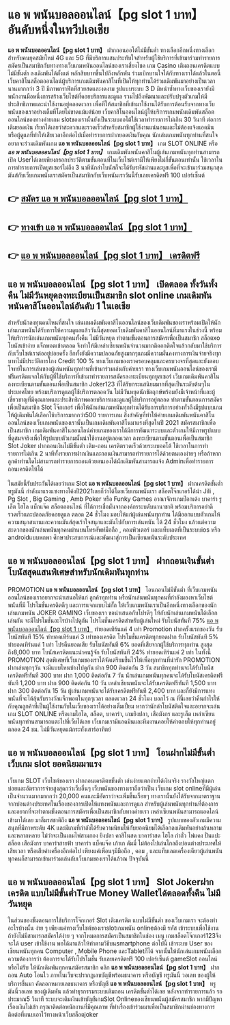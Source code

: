 # แอ พ พนันบอลออนไลน์【pg slot 1 บาท】  อันดับหนึ่งในทวีปเอเชีย

**แอ พ พนันบอลออนไลน์【pg slot 1 บาท】** ฝากถอนออโต้ไม่มีขั้นต่ำ  ทางเลือกอีกหนึ่งทางเลือกสำหรับคนยุคสมัยใหม่ 4G และ 5G ที่มีบริการแสนประทับใจสำหรับผู้ใช้บริการที่เข้ามาร่วมทำรายการสมัครเป็นสมาชิกกับทางทางเว็บเกมพนันออนไลน์ของเราเสี่ยงโชค เกม Casino  เติมถอนเครดิตแบบไม่มีขั้นต่ำ ลงเดิมพันได้ตั้งแต่ หลักสิบบาทขึ้นไปถึงหลักพัน ร่วมเบิกบานใจได้กับทางเราได้แล้วในตอนี้เว็บคาสิโนสล็อตออนไลน์ผู้บริการเกมเดิมพันคาสิโนที่เปิดให้ทุกท่านได้ร่วมเดิมพันมาอย่างเป็นเวลานานมากกว่า 3 ปี มีภาพกราฟิกที่สวยสดและงดงาม รูปแบบระบบ 3 D
มิหนำซ้ำทางเว็บของเรายังมี พนักงานมือหนึ่งการสร้างเว็บไซต์ที่คอยบริการและดูแล  รวมไปถึงพัฒนาและปรับปรุงตัวเกมให้มีประสิทธิภาพและน่าใช้งานอยู่ตลอดเวลา เพื่อที่ให้สมาชิกที่เข้ามาใช้งานได้รับการต้อนรับจากทางเว็บพนันของเราอย่างเต็มที่โดยไม่ขาดแม้แต่น้อย เว็บคาสิโนออนไลน์ผู้ให้บริการเกมพนันเดิมพันสล็อตออนไลน์ของทางค่ายเกม slotของเรานั้นยังเป็นระบบออโต้ใช้เวลาทำรายการไม่เกิน 30 วินาที ต่อการเติมยอดเงิน เรียกได้เลยว่าสะดวกและรวดเร็วสำหรับสมาชิกผู้ใช้งานแน่นอนและไม่ต้องแจ้งแอดมินหรือผู้ดูแลที่ทำให้เสียเวลาอีกต่อไปเมื่อทำรายการฝากยอดเงินกับคุณ
นักเล่นเกมพนันทุกท่านที่สนใจอยากจะร่วมเดิมพันเกม **แอ พ พนันบอลออนไลน์【pg slot 1 บาท】** เกม SLOT ONLINE หรือ ***แอ พ พนันบอลออนไลน์【pg slot 1 บาท】*** เกมเดิมพันพนันคาสิโนผู้เล่นเกมพนันทุกท่านสามารถเปิด Userได้เลยเพียงกรอกประวัติตามขั้นตอนที่ในเว็บไซต์เรามีให้เพียงไม่กี่ขั้นตอนเท่านั้น ใช้เวลาในการทำรายการเปิดยูสเซอร์ไม่ถึง 3 นาทีนักล่าโบนัสก็จะได้รับรหัสผ่านและยูสเพื่อที่จะเข้ามาร่วมสนุกสุดมันส์กับเว็บเกมพนันเราสมัครเป็นสมาชิกกับเว็บพนันเราวันนี้รับเลยเครดิตฟรี 100 เปอร์เซ็นต์

## 👉 [สมัคร แอ พ พนันบอลออนไลน์【pg slot 1 บาท】](https://archa888.com/)
## 👉 [ทางเข้า แอ พ พนันบอลออนไลน์【pg slot 1 บาท】](https://archa888.com/)
## 👉 [แอ พ พนันบอลออนไลน์【pg slot 1 บาท】 เครดิตฟรี](https://archa888.com/)

## แอ พ พนันบอลออนไลน์【pg slot 1 บาท】 เปิดตลอด ทั้งวันทั้งคืน ไม่มีวันหยุดลงทะเบียนเป็นสมาชิก slot online เกมเดิมพันพนันคาสิโนออนไลน์อันดับ 1 ในเอเชีย

สำหรับนักลงทุนคนไหนที่สนใจ เล่นเกมเดิมพันคาสิโนออนไลน์ของเว็บเดิมพันของเราพร้อมเปิดให้นักเล่นเกมพนันได้รับการให้ความดูแลแล้ววันนี้สุดยอดเว็บเดิมพันคาสิโนออนไลน์ที่มาแรงในช่วงนี้ พร้อมให้บริการนักเล่นเกมพนันทุกคนทั้งคืน ไม่มีวันหยุด ทำตามขั้นตอนการสมัครเพื่อเป็นสมาชิก สล็อตxo โบนัสเข้าง่าย แจ็กพอตเข้าตลอด จึงทำให้มีเหล่าเซียนพนันจำนวนมากติดอกติดใจแล้วกลับมาใช้บริการกับเว็บไซต์เราต่ออยู่บ่อยครั้ง อีกทั้งยังมีความปลอดภัยสูงมากๆแถมมีความมั่นคงทางการเงินจ่ายจริงทุกบาทไม่มีประวัติการโกง Credit 100 % ทางเว็บเกมของเราครอบคลุมและครบวงจรที่สุดและยังตอบโจทย์ในการเล่นของผู้เล่นพนันทุกท่านที่เข้ามาร่วมเล่นกับค่ายเรา
ทางเว็บเกมพนันออนไลน์ของเรามีฟรีเครดิตแจกให้กับผู้ที่ใช้บริการที่เข้ามาทำรายการสมัครลงทะเบียนทุกยูสเซอร์ เว็บเกมเดิมพันคาสิโนลงทะเบียนตามขั้นตอนเพื่อเป็นสมาชิก Joker123 ที่ได้รับกระแสนิยมมากที่สุดเป็นระดับต้นๆในประเทศไทย พร้อมบริการดูแลผู้ใช้บริการตลอดวัน ไม่มีวันหยุดนักขัตฤกษ์พร้อมยังมีเจ้าหน้าที่และผู้เชี่ยวชาญที่มีคุณภาพและประสิทธิภาพคอยบริการและดูแลผู้ใช้บริการอยู่ตลอด ทำตามขั้นตอนการสมัครเพื่อเป็นสมาชิก Slot โจ๊กเกอร์ เพื่อให้นักเล่นเกมพนันทุกท่านได้รับการบริการอย่างทั่วถึงมีรูปแบบเกมให้ผู้เดิมพันได้เลือกใช้บริการมากกว่า500 รายการเกม
สิ่งสำคัญที่ทำให้ค่ายเกมเดิมพันพนันคาสิโนออนไลน์ของเว็บเกมพนันของเรานั้นเป็นเกมเดิมพันคาสิโนมาแรงที่สุดในปี 2021 สมัครสมาชิกเพื่อเป็นสมาชิก  เกมเดิมพันคาสิโนออนไลน์ค่ายเกมของเราได้มีการพัฒนาระบบและตัวเกมให้มีภาพรูปแบบที่ดูสมจจริงเพื่อให้รูปแบบตัวเกมนั้นน่าใช้งานอยู่ตลอดเวลา ลงทะเบียนตามขั้นตอนเพื่อเป็นสมาชิก Slot Joker ฝากถอนเงินไม่มีขั้นต่ำ เติม-ถอน เครดิตรวดเร็วด้วยระบบออโต้ ใช้เวลาในการทำรายการไม่เกิน 2 นาทีทั้งรายการฝากเงินและถอนเงินสามารถทำรายการได้ด้วยตนเองง่ายๆ หรือถ้าหากลูกค้าท่านใดไม่สามารถทำรายการถอนด้วยตนเองได้นักเดิมพันสามารถแจ้ง Adminเพื่อทำรายการถอนเครดิตให้ได้

ในสมัยนี้รับประกันได้เลยว่าเกม Slot **แอ พ พนันบอลออนไลน์【pg slot 1 บาท】** ฝากเครดิตขั้นต่ำทรูมันนี่ กำลังมาแรงแซงทางโค้งปี2021เลยก็ว่าได้โดยเว็บเกมพนันเรา สล็อตโจ๊กเกอร์ได้นำ  Jili , Pg Slot , Big Gaming , Amb Poker หรือ Funky Games อาณาจักรเกมป๊อกเด้ง บาคาร่า รูเล็ต ไฮโล แบ็กแจ๊ค สล็อตออนไลน์ ที่ได้การเชื่อมั่นจากองค์กรระบดับนานาชาติ พร้อมบริการอย่าดีรวดเร็วและปลอดภัยคอยดูแล ตลอด 24 ชั่วโมง มอบให้แก่ผู้เล่นพนันทุกท่าน ได้มีออกแบบตัวเกมให้ความสนุกสนานและความมันส์สุดเร้าใจสนุกและมันไปกับการเล่นพนัน ได้ 24 ชั่วโมง แล้วแต่ความสะดวกของนักเล่นพนันทุกคนผ่านบนโทรศัพท์มือถือ , คอมพิวเตอร์ และแท็บเลตที่เป็นระบบios หรือ androidแบบพกพา ศึกษาประสบการณ์และพัฒนาสู่การเป็นเซียนพนันระดับประเทศ

## แอ พ พนันบอลออนไลน์【pg slot 1 บาท】 ฝากถอนเงินขั้นต่ำ โบนัสสุดแสนพิเศษสำหรับนักเดิมพันทุกท่าน

 PROMOTION  **แอ พ พนันบอลออนไลน์【pg slot 1 บาท】** โอนถอนไม่มีขั้นต่ำ ที่เว็บเกมพนันออนไลน์ของเราอยากจะนำเสนอให้แก่  ลูกค้าทุกท่าน หรือนักเล่นพนันทุกคนที่กำลังมองหาเว็บไซต์พนันที่มี โปรโมชั่นเครดิตดีๆ และการแจกแบบไม่กั๊ก ให้เว็บเกมพนันเราเป็นอีกหนึ่งทางเลือกของนักเล่นเกมพนัน JOKER GAMING เว็บของเรา ขอนำเสนอกับโปรดีๆ ให้กับนักเล่นเกมพนันได้เลือกเล่นกัน จะมีโปรโมชั่นอะไรบ้างไปดูกัน
โปรโมชั่นเครดิตสำหรับผู้เล่นใหม่ รับโบนัสทันที 75% [แอ พ พนันบอลออนไลน์【pg slot 1 บาท】](https://archa888.com/) ทำยอดเทิร์นแค่ 4 เท่า
 Promotion ฝากครั้งแรกของวัน รับโบนัสทันที 15% ทำยอดเทิร์นแค่ 3 เท่าของเครดิต
โปรโมชั่นเครดิตทุกยอดฝาก รับโบนัสทันที 5% ทำยอดเทิร์นแค่ 1 เท่า
โปรคืนยอดเสีย รับโบนัสทันที 6% ยอดที่เสียจากผู้ใช้บริการทุกท่าน สูงสุดถึง8,000 บาท
โบนัสเครดิตแนะนำคนรู้จัก รับโบนัสทันที 24% ทำยอดเทิร์นแค่ 2 เท่า
ในทั้งนี้ PROMOTION สุดพิเศษที่เว็บเกมของเราได้จัดเตรียมขึ้นไว้ให้เพื่อทุกท่านที่น่ารัก  PROMOTION ฝากเล่นทุกๆวัน จะมีแบบไหนบ้างไปดูกัน
ฝาก 900 ติดต่อกัน 3 วัน สมาชิกทุกท่านจะได้รับโบนัสเครดิตฟรีทันที 300 บาท
ฝาก 1,000 ติดต่อกัน 7 วัน นักเล่นเกมพนันทุกคนจะได้รับโบนัสเครดิตฟรีทันที 1,200 บาท
ฝาก 900 ติดต่อกัน 10 วัน เหล่าเซียนพนันจะได้รับเครดิตฟรีทันที 1,500 บาท
ฝาก 300 ติดต่อกัน 15 วัน ผู้เล่นเกมพนันจะได้รับเครดิตฟรีทันที 2,400 บาท
และก็ยังมีการแทงพนันที่จะได้ลุ้นรับรางวัลแจ็กพอตในทุกๆเวลา ตลอดเวลา 24 ชั่วโมง บอกไว้ ณ ที่นี้เลยว่าคืนกำไรให้กับคุณลูกค้าที่เป็นผู้ใช้งานกับในเว็บของเราได้อย่างเต็มเปี่ยม หากว่านักล่าโบนัสติดใจและอยากจะเล่น เกม SLOT ONLINE  หรือเกมไฮโล, สล็อต, บาคาร่า, เกมยิงปลา, เสือมังกร และรูเล็ต เหล่าเซียนพนันทุกท่านสามารถแตะไปที่เว็บได้เลย เว็บเกมเรามีแอดมินและทีมงานคอยให้คำตอบให้ทุกท่านอยู่ ตลอด 24 ชม. ไม่มีวันหยุดแม้กระทั่งเสาร์อาทิตย์

## แอ พ พนันบอลออนไลน์【pg slot 1 บาท】 โอนฝากไม่มีขั้นต่ำ  เว็บเกม slot ยอดนิยมมาแรง

เว็บเกม SLOT เว็บไซต์ของเรา ฝากถอนเครดิตขขั้นต่ำ เล่นง่ายแตกง่ายได้เงินจริง รางวัลใหญ่แตกบ่อยและอัตราการจ่ายสูงสุดกว่าเว็บอื่นๆ เว็บพนันของทางเราถือว่าเป็น เว็บเกม slot onlineที่มีผู้เล่นเป็นจำนวนมากมากกว่า 20,000 คนและมีอัตราว่าจะเพิ่มขึ้นเรื่อยๆ ทางเรานั้นยังได้รับจากมาตราฐานจากบ่อนต่างประเทศในเรื่องของการเปิดให้แทงพนันและการดูแล สำหรับผู้เล่นพนันทุกท่านที่ต้องการและอยากที่จะทำตามขั้นตอนการสมัครเพื่อเป็นสมาชิกกับทางค่ายเรา เหล่าเซียนพนันสามารถแอดไลน์เข้ามาได้เลย
	มาลิ้มรสชาติถึง **แอ พ พนันบอลออนไลน์【pg slot 1 บาท】** รูปแบบของตัวเกมมีความสนุกที่มีภาพระดับ 4K และมีเกมที่กำลังได้รับความนิยมให้กับยอดนิยมได้เลือกลงเดิมพันอย่างล้นหลามและหลากหลาย  ไม่ว่าจะเป็นเกมไพ่สามกอง  ยิงปลา คาสิโนสด บาคาร่าสด ไฮโล กำถั่ว ไพ่แคง ปั่นแปะ สล็อต เสือมังกร บาคาร่าสายฟ้า บาคาร่า แบ็คแจ๊ค เก้าเก ดัมมี่ ไม่ต้องไปเล่นไกลถึงบ่อนต่างประเทศให้เสียเวลา หรือเสียค่าเครื่องอีกต่อไป เพียงแค่เพื่อนๆมีมือถือ , คอม , และแท็บเลตเครื่องเดียวผู้เล่นพนันทุกคนก็สามารถเข้ามาร่วมเล่นกับเว็บเกมของเราได้แล้วณ ปัจจุบันนี้

## แอ พ พนันบอลออนไลน์【pg slot 1 บาท】 Slot Jokerฝากเครดิต แบบไม่มีขั้นต่ำTrue Money Walletได้ตลอดทั้งคืน ไม่มีวันหยุด

ในส่วนของขั้นตอนการใช้บริการโจ๊กเกอร์ Slot เติมเครดิต แบบไม่มีขั้นต่ำ ของเว็บเกมเรา จะต้องทำอะไรบ้างนั้น ง่าย ๆ เพียงแค่ทางเว็บไซต์ของเราslotเกมพนัน onlineต้องมี รหัส เข้าระบบเพื่อใช้งาน ถ้ายังไม่มีสามารถสมัครได้ง่าย ๆ จากโหมดการสมัครเป็นสมาชิกในช่อง เมนู เกมสล็อตโจ๊กเกอร์123จึงจะได้ user เข้าใช้งาน พอได้มาแล้วให้ทำตามวิธีบนsmartphone ต่อไปนี้
เข้าระบบ User  ของเซียนพนันทุกคน Computer , Mobile Phone และTabletก็ได้
จากนั้นให้นักเล่นเกมพนันเลือกความต้องการว่า ต้องการจะได้รับโปรโมชั่น รับเลยเครดิตฟรี 100 เปอร์เซ็นต์ gameSlot ออนไลน์หรือไม่รับ
ให้นักเดิมพันทุกคนสมัครสมาชิก คลิก **แอ พ พนันบอลออนไลน์【pg slot 1 บาท】** ฝากถอน Auto โอนไว ภาพในเว็บจะปรากฏเลขบัญชีพร้อมธนาคาร หรือบัญชี ทรูมันนี่ วอเลท ของผู้ให้บริการขึ้นมา
คัดลอกหมายเลขธนาคาร หรือบัญชี **แอ พ พนันบอลออนไลน์【pg slot 1 บาท】** ทรู มันนี่วอเลท ของผู้เดิมพัน แล้วทำธุรกรรมระบบเติมถอน เครดิตขั้นต่ำได้เลย
หลังจากทำรายการแล้ว รอประมาณ5 วินาที ระบบจะเติมเงินเข้าบัญชีเกมSlot Onlineของเซียนพนันผู้สมัครสมาชิก
หากมีปัญหาเรื่องเงินไม่เข้า กรุณาติดต่อพนักงานที่มีคุณภาพ ที่ทำเรื่องเข้าร่วมมาเพื่อเป็นสมาชิกผ่านช่องทางการติดต่อที่แนบเอาไว้ทางหน้าเว็บสล็อตjoker


